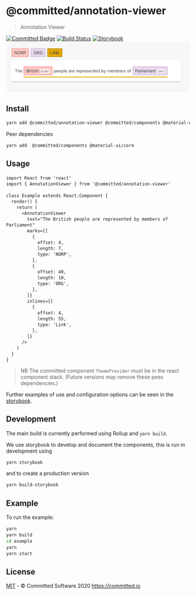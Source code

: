 # @committed/annotation-viewer

> Annotation Viewer

[![Committed Badge](https://img.shields.io/endpoint?url=https%3A%2F%2Fcommitted.software%2Fbadge)](https://committed.io)
[![Build Status](https://drone.committed.software/api/badges/commitd/annotation-viewer/status.svg)](https://drone.committed.software/commitd/annotation-viewer)
[![Storybook](https://cdn.jsdelivr.net/gh/storybookjs/brand@master/badge/badge-storybook.svg)](https://committed.software/annotation-viewer)
![](images/example.png)

## Install

```bash
yarn add @committed/annotation-viewer @committed/components @material-ui/core
```

Peer dependencies

```bash
yarn add  @committed/components @material-ui/core
```

## Usage

```tsx
import React from 'react'
import { AnnotationViewer } from '@committed/annotation-viewer'

class Example extends React.Component {
  render() {
    return (
      <AnnotationViewer
        text="The British people are represented by members of Parliament"
        marks={[
          {
            offset: 4,
            length: 7,
            type: 'NORP',
          },
          {
            offset: 49,
            length: 10,
            type: 'ORG',
          },
        ]}
        inlines={[
          {
            offset: 4,
            length: 55,
            type: 'Link',
          },
        ]}
      />
    )
  }
}
```

> NB The committed component `ThemeProvider` must be in the react component stack. (Future versions may remove these pees dependencies.)

Further examples of use and configuration options can be seen in the [storybook](https://committed.software/annotation-viewer).

## Development

The main build is currently performed using Rollup and `yarn build`.

We use storybook to develop and document the components, this is run in development using

```bash
yarn storybook
```

and to create a production version

```bash
yarn build-storybook
```

## Example

To run the example:

```bash
yarn
yarn build
cd example
yarn
yarn start
```

## License

[MIT](/LICENSE) - © Committed Software 2020 https://committed.io
